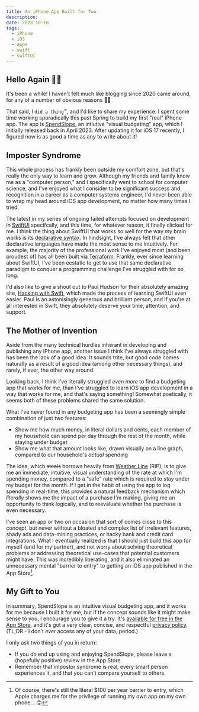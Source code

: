 ```yaml
---
title: An iPhone App Built for Two
description:
date: 2023-10-16
tags:
  - iPhone
  - iOS
  - apps
  - swift
  - swiftUI
---
```


## Hello Again 👋🏼

It's been a while! I haven't felt much like blogging since 2020 came around, for any of a number of obvious reasons 🤷‍♂️

That said, I `did a thing`™️, and I'd like to share my experience. I spent some time working sporadically this past Spring to build my first "real" iPhone app. The app is [SpendSlope](https://apps.apple.com/us/app/spendslope/id1663967071), an intiutive "visual budgeting" app, which I initially released back in April 2023. After updating it for iOS 17 recently, I figured now is as good a time as any to write about it!

## Imposter Syndrome

This whole process has frankly been outside my comfort zone, but that's really the only way to learn and grow. Although my friends and family know me as a "computer person," and I specifically went to school for computer science, and I've enjoyed what I consider to be significant success and recognition in a career as a computer systems engineer, I'd never been able to wrap my head around iOS app development, no matter how many times I tried.

The latest in my series of ongoing failed attempts focused on development in [SwiftUI](https://developer.apple.com/xcode/swiftui/) specifcally, and this time, for whatever reason, it finally clicked for me. I think the thing about SwiftUI that works so well for the way _my_ brain works is its [declarative syntax](https://en.wikipedia.org/wiki/Declarative_programming). In hindsight, I've always felt that other declarative languages have made the most sense to me intuitively. For example, the majority of the professional work I've enjoyed most (and been proudest of) has all been built via [Terraform](https://www.terraform.io). Frankly, ever since learning about SwiftUI, I've been ecstatic to get to use that same declarative paradigm to conquer a programming challenge I've struggled with for so long.

I'd also like to give a shout out to Paul Hudson for their absolutely amazing site, [Hacking with Swift](https://www.hackingwithswift.com/learn), which made the process of learning SwiftUI even easier. Paul is an astonisingly generous and brilliant person, and if you're at all interested in Swift, they absolutely deserve your time, attention, and support.

## The Mother of Invention

Aside from the many technical hurdles inherant in developing and publishing any iPhone app, another issue I think I've always struggled with has been the lack of a good idea. It sounds trite, but good code comes naturally as a result of a good idea (among other necessary things), and rarely, if ever, the other way around.

Looking back, I think I've literally struggled _even more_ to find a budgeting app that works for me, than I've struggled to learn iOS app development in a way that works for me, and that's saying something! Somewhat poetically, it seems both of these problems shared the same solution.

What I've never found in any budgeting app has been a seemingly simple combination of just two features:

- Show me how much money, in literal dollars and cents, each member of my household can spend per day through the rest of the month, while staying under budget
- Show me what that amount looks like, drawn visually on a line graph, compared to our household's _actual_ spending

The idea, which ~~steals~~ borrows heavily from [Weather Line](https://weatherlineapp.com) (RIP), is to give me an immediate, intuitive, visual understanding of the rate at which I'm spending money, compared to a "safe" rate which is required to stay under my budget for the month. If I get in the habit of using the app to log spending in real-time, this provides a natural feedback mechanism which _literally_ shows me the impact of a purchase I'm making, giving me an opportunity to think logically, and to reevaluate whether the purchase is even necessary.

I've seen an app or two on occasion that sort of comes close to this concept, but never without a bloated and complex list of irrelevant features, shady ads and data-mining practices, or hacky bank and credit card integrations. What I eventually realized is that I should just build this app for myself (and for my partner), and not worry about solving theoretical problems or addressing theoretical use-cases that potential customers might have. This was incredibly liberating, and it also eliminated an unnecessary mental "barrier to entry" to getting an iOS app published in the App Store[^1].

[^1]: Of course, there's still the literal $100 per year barrier to entry, which Apple charges me for the privilege of running my own app on my own phone... 🙃

## My Gift to You

In summary, SpendSlope is an intuitive visual budgeting app, and it works for me because I built it for me, but if the concept sounds like it might make sense to you, I encourage you to give it a try. It's [available for free in the App Store](https://apps.apple.com/us/app/spendslope/id1663967071), and it's got a very clear, concise, and respectful [privacy policy](https://kindredcode.com/privacy). (TL;DR - I don't _ever_ access any of your data, period.)

I only ask two things of you in return:

- If you _do_ end up using and enjoying SpendSlope, please leave a (hopefully positive) review in the App Store.
- Remember that impostor syndrome is real, every smart person experiences it, and that you can't compare yourself to others.
